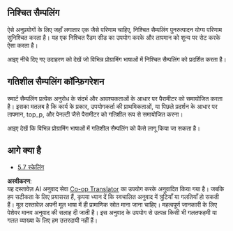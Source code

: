 <!--
CO_OP_TRANSLATOR_METADATA:
{
  "original_hash": "3cb0da3badd51d73ab78ebade2827d98",
  "translation_date": "2025-06-12T22:09:41+00:00",
  "source_file": "05-AdvancedTopics/mcp-sampling/README.md",
  "language_code": "hi"
}
-->
## निश्चित सैम्पलिंग

ऐसे अनुप्रयोगों के लिए जहाँ लगातार एक जैसे परिणाम चाहिए, निश्चित सैम्पलिंग पुनरुत्पादन योग्य परिणाम सुनिश्चित करता है। यह एक निश्चित रैंडम सीड का उपयोग करके और तापमान को शून्य पर सेट करके ऐसा करता है।

आइए नीचे दिए गए उदाहरण को देखें जो विभिन्न प्रोग्रामिंग भाषाओं में निश्चित सैम्पलिंग को प्रदर्शित करता है।

## गतिशील सैम्पलिंग कॉन्फ़िगरेशन

स्मार्ट सैम्पलिंग प्रत्येक अनुरोध के संदर्भ और आवश्यकताओं के आधार पर पैरामीटर को समायोजित करता है। इसका मतलब है कि कार्य के प्रकार, उपयोगकर्ता की प्राथमिकताओं, या पिछले प्रदर्शन के आधार पर तापमान, top_p, और पेनल्टी जैसे पैरामीटर को गतिशील रूप से समायोजित करना।

आइए देखें कि विभिन्न प्रोग्रामिंग भाषाओं में गतिशील सैम्पलिंग को कैसे लागू किया जा सकता है।

## आगे क्या है

- [5.7 स्केलिंग](../mcp-scaling/README.md)

**अस्वीकरण**:  
यह दस्तावेज़ AI अनुवाद सेवा [Co-op Translator](https://github.com/Azure/co-op-translator) का उपयोग करके अनुवादित किया गया है। जबकि हम सटीकता के लिए प्रयासरत हैं, कृपया ध्यान दें कि स्वचालित अनुवाद में त्रुटियाँ या गलतियाँ हो सकती हैं। मूल दस्तावेज़ अपनी मूल भाषा में ही प्रामाणिक स्रोत माना जाना चाहिए। महत्वपूर्ण जानकारी के लिए पेशेवर मानव अनुवाद की सलाह दी जाती है। इस अनुवाद के उपयोग से उत्पन्न किसी भी गलतफहमी या गलत व्याख्या के लिए हम उत्तरदायी नहीं हैं।